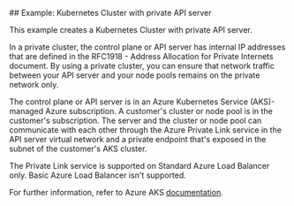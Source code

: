 ## Example: Kubernetes Cluster with private API server

This example creates a Kubernetes Cluster with private API server.

In a private cluster, the control plane or API server has internal IP addresses that are defined in the RFC1918 - Address Allocation for Private Internets document. By using a private cluster, you can ensure that network traffic between your API server and your node pools remains on the private network only.

The control plane or API server is in an Azure Kubernetes Service (AKS)-managed Azure subscription. A customer's cluster or node pool is in the customer's subscription. The server and the cluster or node pool can communicate with each other through the Azure Private Link service in the API server virtual network and a private endpoint that's exposed in the subnet of the customer's AKS cluster.

The Private Link service is supported on Standard Azure Load Balancer only. Basic Azure Load Balancer isn't supported.

For further information, refer to Azure AKS [documentation](https://docs.microsoft.com/en-us/azure/aks/private-clusters).
